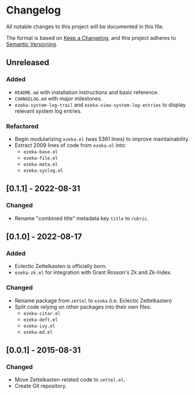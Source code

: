 # Changelog

All notable changes to this project will be documented in this file.

The format is based on [Keep a Changelog](https://keepachangelog.com/en/1.1.0/),
and this project adheres to [Semantic Versioning](https://semver.org/spec/v2.0.0.html).

## Unreleased

### Added

- `README.md` with installation instructions and basic reference.
- `CHANGELOG.md` with major milestones.
- `ezeka-system-log-trail` and `ezeka-view-system-log-entries` to display
  relevant system log entries.

### Refactored

- Begin modularizing `ezeka.el` (was 5361 lines) to improve maintainability.
- Extract 2009 lines of code from `ezeka.el` into:
  - `ezeka-base.el`
  - `ezeka-file.el`
  - `ezeka-meta.el`
  - `ezeka-syslog.el`

## [0.1.1] - 2022-08-31

### Changed

- Rename "combined title" metadata key `title` to `rubric`.

## [0.1.0] - 2022-08-17

### Added

- Eclectic Zettelkasten is officially born.
- `ezeka-zk.el` for integration with Grant Rosson's Zk and Zk-Index.

### Changed

- Rename package from `zettel` to `ezeka` (i.e. Eclectic Zettelkasten)
- Split code relying on other packages into their own files:
  - `ezeka-citar.el`
  - `ezeka-deft.el`
  - `ezeka-ivy.el`
  - `ezeka-md.el`

## [0.0.1] - 2015-08-31

### Changed

- Move Zettelkasten-related code to `zettel.el`.
- Create Git repository.
